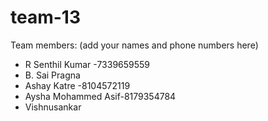 # team-13
Team members: (add your names and phone numbers here)
* R Senthil Kumar -7339659559 
* B. Sai Pragna 
* Ashay Katre -8104572119
* Aysha Mohammed Asif-8179354784
* Vishnusankar
